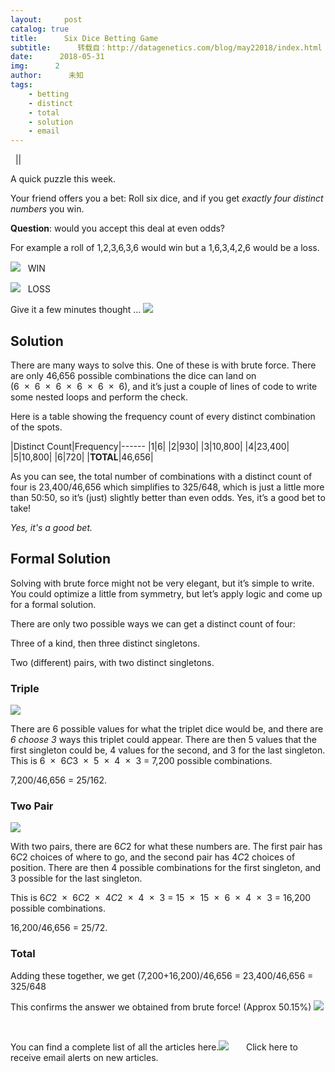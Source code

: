 ```yaml
---
layout:     post
catalog: true
title:      Six Dice Betting Game
subtitle:      转载自：http://datagenetics.com/blog/may22018/index.html
date:      2018-05-31
img:      2
author:      未知
tags:
    - betting
    - distinct
    - total
    - solution
    - email
---
```






 
||

A quick puzzle this week.

Your friend offers you a bet: Roll six dice, and if you get *exactly four distinct numbers* you win.

**Question**: would you accept this deal at even odds?

For example a roll of 1,2,3,6,3,6 would win but a 1,6,3,4,2,6 would be a loss.

![](http://datagenetics.com/blog/may22018/win.png)
  WIN

![](http://datagenetics.com/blog/may22018/loss.png)
  LOSS

Give it a few minutes thought …
![](http://datagenetics.com/blog/may22018/title.jpg)


## Solution

There are many ways to solve this. One of these is with brute force. There are only 46,656 possible combinations the dice can land on (6  ×  6  ×  6  ×  6  ×  6  ×  6), and it’s just a couple of lines of code to write some nested loops and perform the check.

Here is a table showing the frequency count of every distinct combination of the spots.

|Distinct Count|Frequency|------
|1|6|
|2|930|
|3|10,800|
|4|23,400|
|5|10,800|
|6|720|
|**TOTAL**|46,656|

As you can see, the total number of combinations with a distinct count of four is 23,400/46,656 which simplifies to 325/648, which is just a little more than 50:50, so it’s (just) slightly better than even odds. Yes, it’s a good bet to take!

*Yes, it's a good bet.*

## Formal Solution

Solving with brute force might not be very elegant, but it’s simple to write. You could optimize a little from symmetry, but let’s apply logic and come up for a formal solution.

There are only two possible ways we can get a distinct count of four:

Three of a kind, then three distinct singletons.

Two (different) pairs, with two distinct singletons.


### Triple
![](http://datagenetics.com/blog/may22018/c1.png)


There are 6 possible values for what the triplet dice would be, and there are *6 choose 3* ways this triplet could appear. There are then 5 values that the first singleton could be, 4 values for the second, and 3 for the last singleton. This is 6  ×  6*C*3  ×  5  ×  4  ×  3 = 7,200 possible combinations.

7,200/46,656 = 25/162.

### Two Pair
![](http://datagenetics.com/blog/may22018/c2.png)


With two pairs, there are 6*C*2 for what these numbers are. The first pair has 6*C*2 choices of where to go, and the second pair has 4*C*2 choices of position. There are then 4 possible combinations for the first singleton, and 3 possible for the last singleton.

This is 6*C*2  ×  6*C*2  ×  4*C*2  ×  4  ×  3 = 15  ×  15  ×  6  ×  4  ×  3 = 16,200 possible combinations.

16,200/46,656 = 25/72.

### Total

Adding these together, we get (7,200+16,200)/46,656 = 23,400/46,656 = 325/648

This confirms the answer we obtained from brute force! (Approx 50.15%)
![](http://datagenetics.com/blog/may22018/d2s.png)


 

You can find a complete list of all the articles here.![](http://datagenetics.com/images/n.gif)
      Click here to receive email alerts on new articles.
